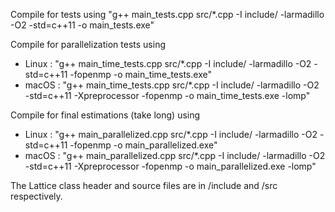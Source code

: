 Compile for tests using "g++ main_tests.cpp src/*.cpp -I include/ -larmadillo -O2 -std=c++11 -o main_tests.exe"


Compile for parallelization tests using
- Linux : "g++ main_time_tests.cpp src/*.cpp -I include/ -larmadillo -O2 -std=c++11 -fopenmp -o main_time_tests.exe"
- macOS : "g++ main_time_tests.cpp src/*.cpp -I include/ -larmadillo -O2 -std=c++11 -Xpreprocessor -fopenmp -o main_time_tests.exe -lomp"


Compile for final estimations (take long) using
- Linux : "g++ main_parallelized.cpp src/*.cpp -I include/ -larmadillo -O2 -std=c++11 -fopenmp -o main_parallelized.exe"
- macOS : "g++ main_parallelized.cpp src/*.cpp -I include/ -larmadillo -O2 -std=c++11 -Xpreprocessor -fopenmp -o main_parallelized.exe -lomp"


The Lattice class header and source files are in /include and /src respectively.
